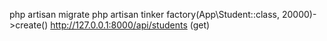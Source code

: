 php artisan migrate
php artisan tinker
factory(App\Student::class, 20000)->create()
http://127.0.0.1:8000/api/students (get)
